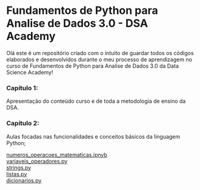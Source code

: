 # Fundamentos de Python para Analise de Dados 3.0 - DSA Academy 

Olá este é um repositório criado com o intuito de guardar todos os códigos elaborados e desenvolvidos durante o  meu processo de aprendizagem no curso de Fundamentos de Python para Analise de Dados 3.0 da Data Science Academy!

### Capítulo 1:
Apresentação do conteúdo curso e de toda a metodologia de ensino da DSA.

### Capítulo 2:
 Aulas focadas nas funcionalidades e conceitos básicos da linguagem Python;

[numeros_operacoes_matematicas.ipnyb](https://github.com/andersonss92/curso_python_dsa/blob/main/numeros_operacoes_matematicas.ipynb)<br>
[variaveis_operadores.py](https://github.com/andersonss92/curso_python_dsa/blob/main/variaveis_operadores.py)<br>
[strings.py](https://github.com/andersonss92/curso_python_dsa/blob/main/strings.py)<br>
[listas.py](https://github.com/andersonss92/curso_python_dsa/blob/main/listas.py)<br>
[dicionarios.py](https://github.com/andersonss92/curso_python_dsa/blob/main/dicionarios.py)<br>

